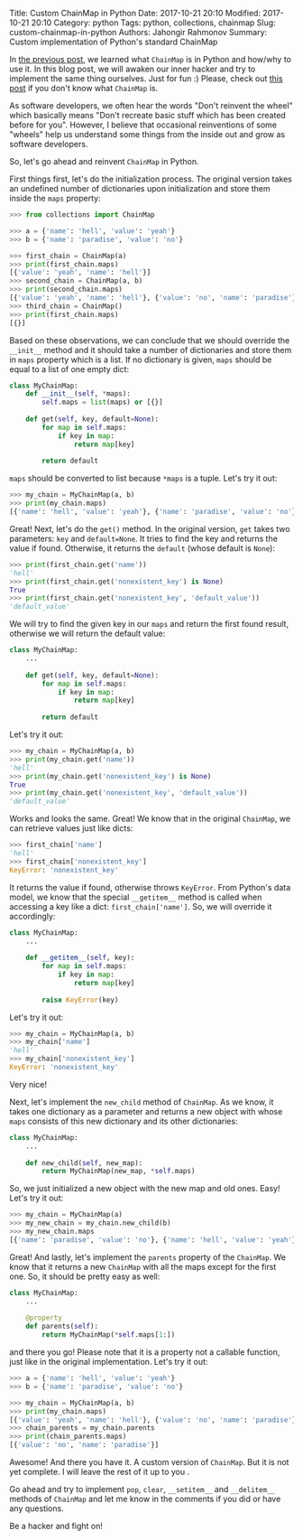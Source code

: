 Title: Custom ChainMap in Python
Date: 2017-10-21 20:10
Modified: 2017-10-21 20:10
Category: python
Tags: python, collections, chainmap
Slug: custom-chainmap-in-python
Authors: Jahongir Rahmonov
Summary: Custom implementation of Python's standard ChainMap

In [the previous post](/posts/python-chainmap/), we learned what `ChainMap` is in Python and how/why to use it. In this blog
post, we will awaken our inner hacker and try to implement the same thing ourselves. Just for fun :) Please, check out 
[this post](/posts/python-chainmap/) if you don't know what `ChainMap` is.

As software developers, we often hear the words "Don't reinvent the wheel" which basically means "Don't recreate basic stuff which
has been created before for you". However, I believe that occasional reinventions of some "wheels" help us understand some things
from the inside out and grow as software developers.

So, let's go ahead and reinvent `ChainMap` in Python.

First things first, let's do the initialization process. The original version takes an undefined number of dictionaries upon initialization 
and store them inside the `maps` property:

```python
>>> from collections import ChainMap

>>> a = {'name': 'hell', 'value': 'yeah'}
>>> b = {'name': 'paradise', 'value': 'no'}

>>> first_chain = ChainMap(a)
>>> print(first_chain.maps)
[{'value': 'yeah', 'name': 'hell'}]
>>> second_chain = ChainMap(a, b)
>>> print(second_chain.maps)
[{'value': 'yeah', 'name': 'hell'}, {'value': 'no', 'name': 'paradise'}]
>>> third_chain = ChainMap()
>>> print(first_chain.maps)
[{}]
```

Based on these observations, we can conclude that we should override the `__init__` method and it should take a number of dictionaries and store them in
`maps` property which is a list. If no dictionary is given, `maps` should be equal to a list of one empty dict:

```python
class MyChainMap:
    def __init__(self, *maps):
        self.maps = list(maps) or [{}]
        
    def get(self, key, default=None):
        for map in self.maps:
            if key in map:
                return map[key]
                
        return default
```

`maps` should be converted to list because `*maps` is a tuple. Let's try it out:

```python
>>> my_chain = MyChainMap(a, b)
>>> print(my_chain.maps)
[{'name': 'hell', 'value': 'yeah'}, {'name': 'paradise', 'value': 'no'}]
```

Great! Next, let's do the `get()` method. In the original version, `get` takes two parameters: `key` and `default=None`. It tries
to find the key and returns the value if found. Otherwise, it returns the `default` (whose default is `None`):

```python
>>> print(first_chain.get('name'))
'hell'
>>> print(first_chain.get('nonexistent_key') is None)
True
>>> print(first_chain.get('nonexistent_key', 'default_value'))
'default_value'
```

We will try to find the given key in our `maps` and return the first found result, otherwise we will return the default value:

```python
class MyChainMap:
    ...
    
    def get(self, key, default=None):
        for map in self.maps:
            if key in map:
                return map[key]
                
        return default
```

Let's try it out:

```python
>>> my_chain = MyChainMap(a, b)
>>> print(my_chain.get('name'))
'hell'
>>> print(my_chain.get('nonexistent_key') is None)
True
>>> print(my_chain.get('nonexistent_key', 'default_value'))
'default_value'
```

Works and looks the same. Great! We know that in the original `ChainMap`, we can retrieve values just like dicts:

```python
>>> first_chain['name']
'hell'
>>> first_chain['nonexistent_key']
KeyError: 'nonexistent_key'
```

It returns the value if found, otherwise throws `KeyError`. From Python's data model, we know that the special `__getitem__` method 
is called when accessing a key like a dict: `first_chain['name']`. So, we will override it accordingly:

```python
class MyChainMap:
    ...
    
    def __getitem__(self, key):
        for map in self.maps:
            if key in map:
                return map[key]
                
        raise KeyError(key)
```

Let's try it out:

```python
>>> my_chain = MyChainMap(a, b)
>>> my_chain['name']
'hell'
>>> my_chain['nonexistent_key']
KeyError: 'nonexistent_key'
```

Very nice! 

Next, let's implement the `new_child` method of `ChainMap`. As we know, it takes one dictionary as a parameter and returns a new object with
whose `maps` consists of this new dictionary and its other dictionaries:

```python
class MyChainMap:
    ... 
    
    def new_child(self, new_map):
        return MyChainMap(new_map, *self.maps)
```

So, we just initialized a new object with the new map and old ones. Easy! Let's try it out:

```python
>>> my_chain = MyChainMap(a)
>>> my_new_chain = my_chain.new_child(b)
>>> my_new_chain.maps
[{'name': 'paradise', 'value': 'no'}, {'name': 'hell', 'value': 'yeah'}]
```

Great! And lastly, let's implement the `parents` property of the `ChainMap`. We know that it returns a new `ChainMap` with all the maps
except for the first one. So, it should be pretty easy as well:

```python
class MyChainMap:
    ... 
    
    @property
    def parents(self):
        return MyChainMap(*self.maps[1:])
```

and there you go! Please note that it is a property not a callable function, just like in the original implementation. Let's try it out:

```python
>>> a = {'name': 'hell', 'value': 'yeah'}
>>> b = {'name': 'paradise', 'value': 'no'}

>>> my_chain = MyChainMap(a, b)
>>> print(my_chain.maps)
[{'value': 'yeah', 'name': 'hell'}, {'value': 'no', 'name': 'paradise'}]
>>> chain_parents = my_chain.parents
>>> print(chain_parents.maps)
[{'value': 'no', 'name': 'paradise'}]
```

Awesome! And there you have it. A custom version of `ChainMap`. But it is not yet complete. I will leave the rest of it up to you <i class="em em-innocent"></i>.

Go ahead and try to implement `pop`, `clear`, `__setitem__` and `__delitem__` methods of `ChainMap` and let me know in the comments if you did or have any questions.

Be a hacker and fight on!

